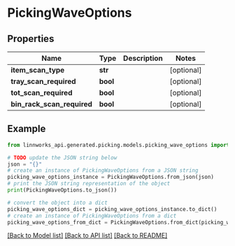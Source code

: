 # PickingWaveOptions


## Properties

Name | Type | Description | Notes
------------ | ------------- | ------------- | -------------
**item_scan_type** | **str** |  | [optional] 
**tray_scan_required** | **bool** |  | [optional] 
**tot_scan_required** | **bool** |  | [optional] 
**bin_rack_scan_required** | **bool** |  | [optional] 

## Example

```python
from linnworks_api.generated.picking.models.picking_wave_options import PickingWaveOptions

# TODO update the JSON string below
json = "{}"
# create an instance of PickingWaveOptions from a JSON string
picking_wave_options_instance = PickingWaveOptions.from_json(json)
# print the JSON string representation of the object
print(PickingWaveOptions.to_json())

# convert the object into a dict
picking_wave_options_dict = picking_wave_options_instance.to_dict()
# create an instance of PickingWaveOptions from a dict
picking_wave_options_from_dict = PickingWaveOptions.from_dict(picking_wave_options_dict)
```
[[Back to Model list]](../README.md#documentation-for-models) [[Back to API list]](../README.md#documentation-for-api-endpoints) [[Back to README]](../README.md)


